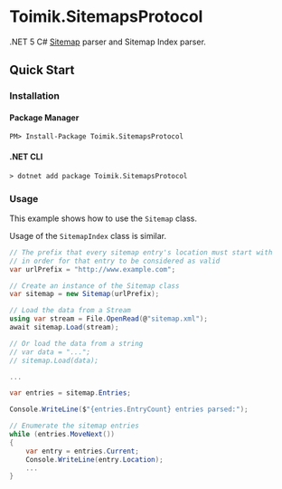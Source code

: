 # Toimik.SitemapsProtocol

.NET 5 C# [Sitemap](https://en.wikipedia.org/wiki/Sitemaps) parser and Sitemap Index parser.

## Quick Start

### Installation

#### Package Manager

```command
PM> Install-Package Toimik.SitemapsProtocol
```

#### .NET CLI

```command
> dotnet add package Toimik.SitemapsProtocol
```

### Usage

This example shows how to use the `Sitemap` class.

Usage of the `SitemapIndex` class is similar.

```c# 
// The prefix that every sitemap entry's location must start with
// in order for that entry to be considered as valid
var urlPrefix = "http://www.example.com";

// Create an instance of the Sitemap class
var sitemap = new Sitemap(urlPrefix);

// Load the data from a Stream
using var stream = File.OpenRead(@"sitemap.xml");
await sitemap.Load(stream);

// Or load the data from a string
// var data = "...";
// sitemap.Load(data);

...

var entries = sitemap.Entries;

Console.WriteLine($"{entries.EntryCount} entries parsed:");

// Enumerate the sitemap entries
while (entries.MoveNext())
{
    var entry = entries.Current;
    Console.WriteLine(entry.Location);
    ...
}
```